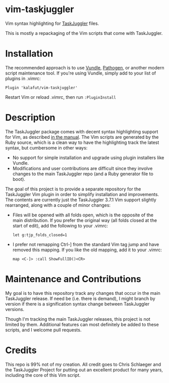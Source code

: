 vim-taskjuggler
===============

Vim syntax highlighting for [TaskJuggler](http://www.taskjuggler.org/) files.

This is mostly a repackaging of the Vim scripts that come with TaskJuggler.

Installation
============
The recommended approach is to use [Vundle](https://github.com/gmarik/Vundle.vim), [Pathogen](https://github.com/tpope/vim-pathogen), or another modern script
maintenance tool. If you're using Vundle, simply add to your list of plugins in .vimrc:

    Plugin 'kalafut/vim-taskjuggler'

Restart Vim or reload .vimrc, then run `:PluginInstall`

Description
===========
The TaskJuggler package comes with decent syntax highlighting support for Vim, as described
[in the manual](http://www.taskjuggler.org/tj3/manual/Installation.html). The Vim scripts are
generated by the Ruby source, which is a clean way to
have the highlighting track the latest syntax, but cumbersome in other ways:

* No support for simple installation and upgrade using plugin installers like Vundle.
* Modifications and user contributions are difficult since they involve changes to the
main TaskJuggler repo (and a Ruby generator file to boot).

The goal of this project is to provide a separate repository for the TaskJuggler Vim
plugin in order to simplify installation and improvements. The contents are currently just the
TaskJuggler 3.7.1 Vim support slightly rearranged, along with a couple of minor changes:

* Files will be opened with all folds open, which is the opposite of the main distribution.
If you prefer the original way (all folds closed at the start of edit), add the following to
your .vimrc:

    `let g:tjp_folds_closed=1`

* I prefer not remapping Ctrl-] from the standard Vim tag jump and have removed this mapping. If you like the old mapping,
add it to your .vimrc:

    `map <C-]> :call ShowFullID()<CR>`


Maintenance and Contributions
========================
My goal is to have this repository track any changes that occur in the main TaskJuggler release.
If need be (i.e. there is demand), I might branch by version if there is a signification syntax
change between TaskJuggler versions.

Though I'm tracking the main TaskJuggler releases, this project is not limited by them. Additional features can most definitely be added to these scripts, and I welcome pull requests.

Credits
=======
This repo is 99% not of my creation.  All credit goes to Chris Schlaeger and the TaskJuggler Project
for putting out an excellent product for many years, including the core of this Vim script.

